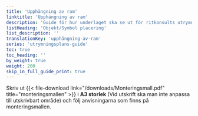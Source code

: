 ```yaml
---
title: 'Upphängning av ram'
linktitle: 'Upphängning av ram'
description: 'Guide för hur underlaget ska se ut för ritkonsults utrymningsplan'
listHeading: 'Objekt/Symbol placering'
list_description: ''
translationKey: 'upphängning-av-ram'
series: 'utrymningsplans-guide'
toc: true
toc_heading: ''
by_weight: true
weight: 200
skip_in_full_guide_print: true
---
```


Skriv ut {{< file-download link="/downloads/Monteringsmall.pdf" title="monteringsmallen" >}} i **A3 storlek** (Vid utskrift ska man inte anpassa till utskrivbart område) och följ anvisningarna som finns på monteringsmallen.